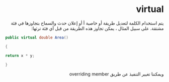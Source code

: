 <div dir = "rtl">

 


# virtual

يتم استخدام الكلمة لتعديل طريقة أو خاصية أ أو إعلان حدث والسماح بتجاوزها في فئة مشتقة. على سبيل المثال ، يمكن تجاوز هذه الطريقة من قبل أي فئة ترثها:


</div>

```c#
public virtual double Area()

{

return x * y;

}

```
<div dir = "rtl">
ويمكننا تغيير التنفيذ عن طريق overriding member
</div>


